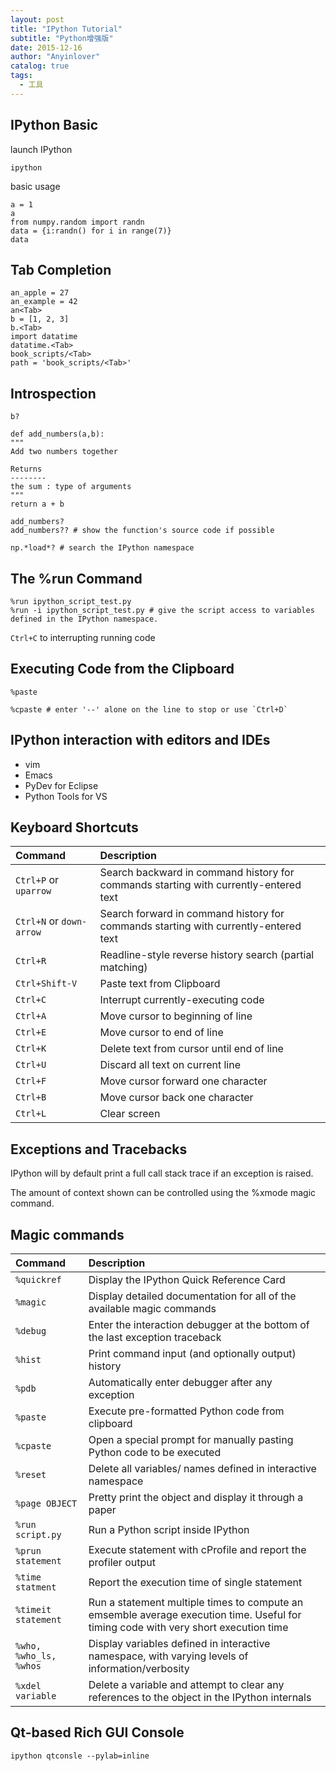 ```yaml
---
layout: post
title: "IPython Tutorial"
subtitle: "Python增强版"
date: 2015-12-16
author: "Anyinlover"
catalog: true
tags:
  - 工具
---
```


## IPython Basic

launch IPython

    ipython

basic usage

    a = 1
    a
    from numpy.random import randn
    data = {i:randn() for i in range(7)}
    data

## Tab Completion

    an_apple = 27
    an_example = 42
    an<Tab>
    b = [1, 2, 3]
    b.<Tab>
    import datatime
    datatime.<Tab>
    book_scripts/<Tab>
    path = 'book_scripts/<Tab>'

## Introspection

    b?

    def add_numbers(a,b):
    """
    Add two numbers together

    Returns
    --------
    the sum : type of arguments
    """
    return a + b

    add_numbers?
    add_numbers?? # show the function's source code if possible

    np.*load*? # search the IPython namespace

## The %run Command

    %run ipython_script_test.py
    %run -i ipython_script_test.py # give the script access to variables defined in the IPython namespace.

`Ctrl+C` to interrupting running code

## Executing Code from the Clipboard

    %paste

    %cpaste # enter '--' alone on the line to stop or use `Ctrl+D`

## IPython interaction with editors and IDEs

* vim
* Emacs
* PyDev for Eclipse
* Python Tools for VS

## Keyboard Shortcuts

|Command|Description|
|:------|:----------|
|`Ctrl+P` or `uparrow`|Search backward in command history for commands starting with currently-entered text|
|`Ctrl+N` or `down-arrow`|Search forward in command history for commands starting with currently-entered text|
|`Ctrl+R`|Readline-style reverse history search (partial matching)
|`Ctrl+Shift-V`| Paste text from Clipboard|
|`Ctrl+C`|Interrupt currently-executing code|
|`Ctrl+A`|Move cursor to beginning of line|
|`Ctrl+E`|Move cursor to end of line|
|`Ctrl+K`|Delete text from cursor until end of line|
|`Ctrl+U`|Discard all text on current line|
|`Ctrl+F`|Move cursor forward one character|
|`Ctrl+B`|Move cursor back one character|
|`Ctrl+L`|Clear screen|

## Exceptions and Tracebacks

IPython will by default print a full call stack trace if an exception is raised.

The amount of context shown can be controlled using the %xmode magic command.

## Magic commands

|Command|Description|
|:------|:-----|
|`%quickref`|Display the IPython Quick Reference Card|
|`%magic`| Display detailed documentation for all of the available magic commands|
|`%debug`|Enter the interaction debugger at the bottom of the last exception traceback|
|`%hist`|Print command input (and optionally output) history|
|`%pdb`|Automatically enter debugger after any exception|
|`%paste`|Execute pre-formatted Python code from clipboard|
|`%cpaste`|Open a special prompt for manually pasting Python code to be executed|
|`%reset`|Delete all variables/ names defined in interactive namespace|
|`%page OBJECT`| Pretty print the object and display it through a paper|
|`%run script.py`| Run a Python script inside IPython|
|`%prun statement`|Execute statement with cProfile and report the profiler output|
|`%time statment`|Report the execution time of single statement|
|`%timeit statement`|Run a statement multiple times to compute an emsemble average execution time. Useful for timing code with very short execution time|
|`%who, %who_ls, %whos`|Display variables defined in interactive namespace, with varying levels of information/verbosity|
|`%xdel variable`|Delete a variable and attempt to clear any references to the object in the IPython internals|

## Qt-based Rich GUI Console

    ipython qtconsle --pylab=inline
